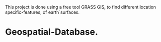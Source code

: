 This project is done using a free tool GRASS GIS, to find different location specific-features, of earth´surfaces.
# Geospatial-Database.
